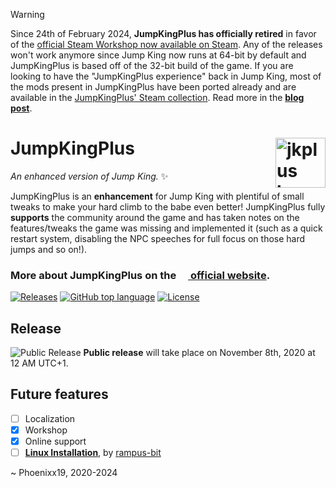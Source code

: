 > [!WARNING]
> Since 24th of February 2024, **JumpKingPlus has officially retired** in favor of the [official Steam Workshop now available on Steam](https://steamcommunity.com/app/1061090/workshop/). Any of the releases won't work anymore since Jump King now runs at 64-bit by default and JumpKingPlus is based off of the 32-bit build of the game. If you are looking to have the "JumpKingPlus experience" back in Jump King, most of the mods present in JumpKingPlus have been ported already and are available in the [JumpKingPlus' Steam collection](https://steamcommunity.com/sharedfiles/filedetails/?id=3140157155). Read more in the [**blog post**](https://jumpkingplus.github.io/the-good-ending/).

# JumpKingPlus <img href="https://JumpKingPlus.github.io/" src ="https://raw.githubusercontent.com/JumpKingPlus/JumpKingPlus.github.io/www/images/jkpluslogo.png" width="80px" alt="jkplus logo" align ="right">
*An enhanced version of Jump King.* :sparkles:

JumpKingPlus is an **enhancement** for Jump King with plentiful of small tweaks to make your hard climb to the babe even better! JumpKingPlus fully **supports** the community around the game <!--  more --> and has taken notes on the features/tweaks the game was missing and implemented it (such as a quick restart system, disabling the NPC speeches for full focus on those hard jumps and so on!).

### More about JumpKingPlus on the [<img src="https://raw.githubusercontent.com/JumpKingPlus/JumpKingPlus.github.io/www/images/jkpluslogo.png" height="15"/> official website](https://JumpKingPlus.github.io/about).

[![Releases](https://flat.badgen.net/github/releases/JumpKingPlus/JumpKingPlus)](https://github.com/JumpKingPlus/JumpKingPlus/releases)
[![GitHub top language](https://img.shields.io/github/languages/top/JumpKingPlus/JumpKingPlus?style=flat-square)](https://github.com/JumpKingPlus/JumpKingPlus/search?l=c%23)
[![License](https://flat.badgen.net/github/license/JumpKingPlus/JumpKingPlus)](https://github.com/JumpKingPlus/JumpKingPlus/blob/master/LICENSE)
## Release

![Public Release](https://github.com/JumpKingPlus/JumpKingPlus.github.io/blob/www/images/BannerRelease.png)
**Public release** will take place on November 8th, 2020 at 12 AM UTC+1.

## Future features
- [ ] Localization
- [x] Workshop
- [x] Online support
- [ ] [**Linux Installation**](https://github.com/rampus-bit/JumpKingPlusOnLinux), by [rampus-bit](https://github.com/rampus-bit)

~ Phoenixx19, 2020-2024
